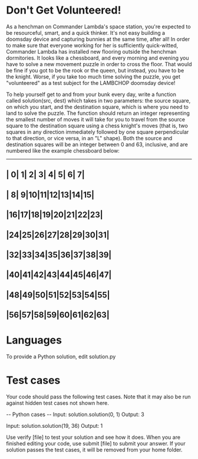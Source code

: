 Don't Get Volunteered!
======================

As a henchman on Commander Lambda's space station, you're expected to be resourceful, smart, and a quick thinker. It's not easy building a doomsday device and capturing bunnies at 
the same time, after all! In order to make sure that everyone working for her is sufficiently quick-witted, Commander Lambda has installed new flooring outside the henchman dormitories. It 
looks like a chessboard, and every morning and evening you have to solve a new movement puzzle in order to cross the floor. That would be fine if you got to be the rook or the queen, but 
instead, you have to be the knight. Worse, if you take too much time solving the puzzle, you get "volunteered" as a test subject for the LAMBCHOP doomsday device!

To help yourself get to and from your bunk every day, write a function called solution(src, dest) which takes in two parameters: the source square, on which you start, and the destination 
square, which is where you need to land to solve the puzzle.  The function should return an integer representing the smallest number of moves it will take for you to travel from the source 
square to the destination square using a chess knight's moves (that is, two squares in any direction immediately followed by one square perpendicular to that direction, or vice versa, in 
an "L" shape).  Both the source and destination squares will be an integer between 0 and 63, inclusive, and are numbered like the example chessboard below:

-------------------------
| 0| 1| 2| 3| 4| 5| 6| 7|
-------------------------
| 8| 9|10|11|12|13|14|15|
-------------------------
|16|17|18|19|20|21|22|23|
-------------------------
|24|25|26|27|28|29|30|31|
-------------------------
|32|33|34|35|36|37|38|39|
-------------------------
|40|41|42|43|44|45|46|47|
-------------------------
|48|49|50|51|52|53|54|55|
-------------------------
|56|57|58|59|60|61|62|63|
-------------------------

Languages
=========

To provide a Python solution, edit solution.py

Test cases
==========
Your code should pass the following test cases.
Note that it may also be run against hidden test cases not shown here.

-- Python cases -- 
Input:
solution.solution(0, 1)
Output:
    3

Input:
solution.solution(19, 36)
Output:
    1

Use verify [file] to test your solution and see how it does. When you are finished editing your code, use submit [file] to submit your answer. If your solution passes the test cases, it will 
be removed from your home folder.
